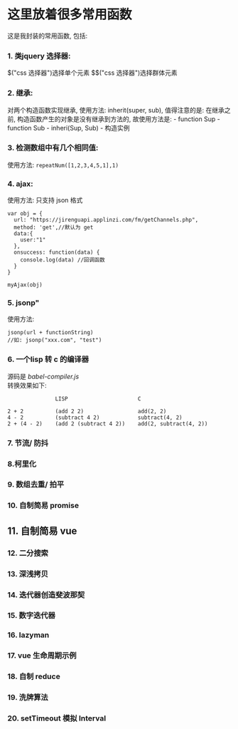 # 这里放着很多常用函数
这是我封装的常用函数, 包括:

### 1. 类jquery 选择器:
$("css 选择器")选择单个元素  $$("css 选择器")选择群体元素

### 2. 继承:
对两个构造函数实现继承, 使用方法: inherit(super, sub), 值得注意的是:
  在继承之前, 构造函数产生的对象是没有继承到方法的, 故使用方法是:
    - function Sup
    - function Sub
    - inheri(Sup, Sub)
    - 构造实例
### 3. 检测数组中有几个相同值:
使用方法: `repeatNum([1,2,3,4,5,1],1)`

### 4. ajax:
使用方法: 只支持 json 格式
```
var obj = {
  url: "https://jirenguapi.applinzi.com/fm/getChannels.php",
  method: 'get',//默认为 get
  data:{
    user:"1"
  },
  onsuccess: function(data) {
    console.log(data) //回调函数
  }
}

myAjax(obj)
```

### 5. jsonp"
使用方法:
```
jsonp(url + functionString)
//如: jsonp("xxx.com", "test")
```

### 6. 一个lisp 转 c 的编译器
源码是  *babel-compiler.js*   
转换效果如下: 

                   LISP                      C
 
    2 + 2          (add 2 2)                 add(2, 2)
    4 - 2          (subtract 4 2)            subtract(4, 2)
    2 + (4 - 2)    (add 2 (subtract 4 2))    add(2, subtract(4, 2))

### 7. 节流/ 防抖

### 8.柯里化

### 9. 数组去重/ 拍平

### 10. 自制简易 promise

## 11. **自制简易 vue**

### 12. 二分搜索

### 13. 深浅拷贝

### 14. 迭代器创造斐波那契

### 15. 数字迭代器

### 16. lazyman

### 17. vue 生命周期示例

### 18. 自制 reduce

### 19. 洗牌算法

### 20. setTimeout 模拟 Interval

